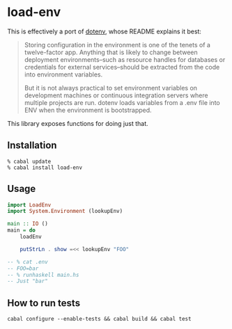 # load-env

This is effectively a port of [dotenv][], whose README explains it best:

> Storing configuration in the environment is one of the tenets of a
> twelve-factor app. Anything that is likely to change between deployment
> environments–such as resource handles for databases or credentials for
> external services–should be extracted from the code into environment
> variables.
>
> But it is not always practical to set environment variables on development
> machines or continuous integration servers where multiple projects are run.
> dotenv loads variables from a .env file into ENV when the environment is
> bootstrapped.

[dotenv]: https://github.com/bkeepers/dotenv

This library exposes functions for doing just that.

## Installation

```
% cabal update
% cabal install load-env
```

## Usage

```haskell
import LoadEnv
import System.Environment (lookupEnv)

main :: IO ()
main = do
    loadEnv

    putStrLn . show =<< lookupEnv "FOO"

-- % cat .env
-- FOO=bar
-- % runhaskell main.hs
-- Just "bar"
```

## How to run tests

```
cabal configure --enable-tests && cabal build && cabal test
```
